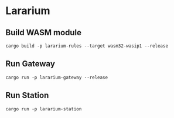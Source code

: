 # Lararium

## Build WASM module

```
cargo build -p lararium-rules --target wasm32-wasip1 --release
```

## Run Gateway

```
cargo run -p lararium-gateway --release
```

## Run Station

```
cargo run -p lararium-station
```
